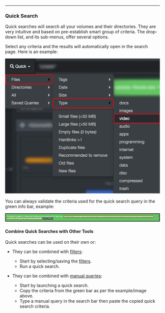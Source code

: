 <p id="quick_search"></p>

___
### Quick Search

Quick searches will search all your volumes and their directories. They are very intuitive and based on pre-establish smart group of criteria. The drop-down list, and its sub-menus, offer several options. 

Select any criteria and the results will automatically open in the search page. Here is an example:

![Image: Quick Search](images/image_file_search_quick_search_20230214.png)

You can always validate the criteria used for the quick search query in the green info bar, example:

![Image: Green Info Bar](images/image_file_search_green_info_bar_20230214.png)

#### Combine Quick Searches with Other Tools

Quick searches can be used on their own or:

- They can be combined with [filters](#filters):
  - Start by selecting/saving the [filters](#filters).
  - Run a quick search.

- They can be combined with [manual queries](#search_syntax):
  - Start by launching a quick search.
  - Copy the criteria from the green bar as per the example/image above.
  - Type a manual query in the search bar then paste the copied quick search criteria.
